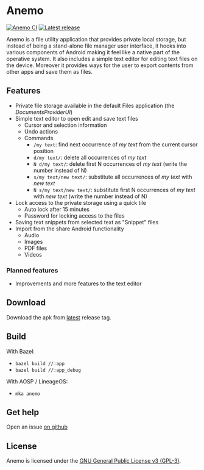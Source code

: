 # Anemo

[![Anemo CI](https://github.com/2bllw8/anemo/actions/workflows/main.yml/badge.svg)](https://github.com/2bllw8/anemo/actions/workflows/main.yml)
[![Latest release](https://img.shields.io/github/v/release/2bllw8/anemo?color=red&label=download)](https://github.com/2bllw8/anemo/releases/latest)

Anemo is a file utility application that provides private local storage, but instead of being a
stand-alone file manager user interface, it hooks into various components of Android making
it feel like a native part of the operative system.
It also includes a simple text editor for editing text files on the device.
Moreover it provides ways for the user to export contents from other apps and save them as files.

## Features

- Private file storage available in the default Files application (the _DocumentsProviderUI_)
- Simple text editor to open edit and save text files
  - Cursor and selection information
  - Undo actions
  - Commands
    - `/my text`: find next occurrence of _my text_ from the current cursor position
    - `d/my text/`: delete all occurrences of _my text_
    - `N d/my text/`: delete first N occurrences of _my text_ (write the number instead of N)
    - `s/my text/new text/`: substitute all occurrences of _my text_ with _new text_
    - `N s/my text/new text/`: substitute first N occurrences of _my text_ with _new text_
      (write the number instead of N)
- Lock access to the private storage using a quick tile
  - Auto lock after 15 minutes
  - Password for locking access to the files
- Saving text snippets from selected text as "Snippet" files
- Import from the share Android functionality
  - Audio
  - Images
  - PDF files
  - Videos

### Planned features

- Improvements and more features to the text editor

## Download

Download the apk from [latest](https://github.com/2bllw8/anemo/releases/latest) release tag.

## Build

With Bazel:
- `bazel build //:app`
- `bazel build //:app_debug`

With AOSP / LineageOS:
- `mka anemo`

## Get help

Open an issue [on github](https://github.com/2bllw8/anemo/issues/)

## License

Anemo is licensed under the [GNU General Public License v3 (GPL-3)](http://www.gnu.org/copyleft/gpl.html).

